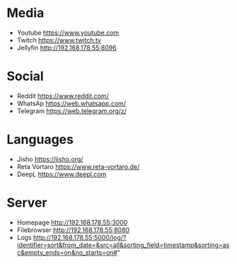 # Media
- Youtube         https://www.youtube.com
- Twitch          https://www.twitch.tv
- Jellyfin        http://192.168.178.55:8096

# Social
- Reddit          https://www.reddit.com/
- WhatsAp         https://web.whatsapp.com/
- Telegram        https://web.telegram.org/z/

# Languages
- Jisho           https://jisho.org/
- Reta Vortaro    https://www.reta-vortaro.de/
- DeepL           https://www.deepl.com

# Server
- Homepage        http://192.168.178.55:3000
- Filebrowser     http://192.168.178.55:8080
- Logs            http://192.168.178.55:5000/log/?identifier=sort&from_date=&src=all&sorting_field=timestamp&sorting=asc&empty_ends=on&no_starts=on#"
           
